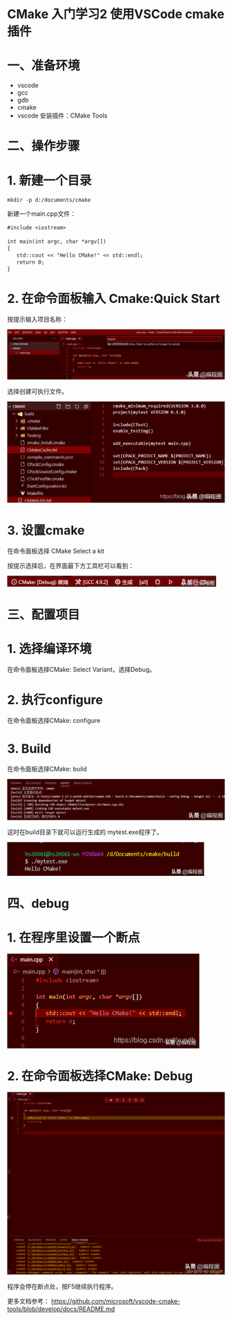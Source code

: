 # CMake 入门学习2 使用VSCode cmake插件

# 一、准备环境

- vscode
- gcc
- gdb
- cmake
- vscode 安装插件：CMake Tools

# 二、操作步骤

# 1. 新建一个目录

```
mkdir -p d:/documents/cmake
```

新建一个main.cpp文件：

```
#include <iostream>

int main(int argc, char *argv[])
{
   std::cout << "Hello CMake!" << std::endl;
   return 0;
}
```

# 2. 在命令面板输入 Cmake:Quick Start

按提示输入项目名称：

![img](./cmake/b06360d3485e48b69f5d7fd621f34bf1~noop.image)



选择创建可执行文件。

![img](./cmake/d3b6503731d64d8e8a3eb33ec570a728~noop.image)



# 3. 设置cmake

在命令面板选择 CMake Select a kit

按提示选择后，在界面最下方工具栏可以看到：

![img](./cmake/486aca312ca4405f90ef3409cd2dd7a3~noop.image)



# 三、配置项目

# 1. 选择编译环境

在命令面板选择CMake: Select Variant，选择Debug。

# 2. 执行configure

在命令面板选择CMake: configure

# 3. Build

在命令面板选择CMake: build

![img](./cmake/dd08faff40304b96be8fed2896095abf~noop.image)




这时在build目录下就可以运行生成的 mytest.exe程序了。

![img](./cmake/5677cdf889b94018804d6a1aab2adac0~noop.image)



# 四、debug

# 1. 在程序里设置一个断点

![img](./cmake/c265cfc1078d42bbbc03c7672c45ed29~noop.image)



# 2. 在命令面板选择CMake: Debug

![img](./cmake/68a359dec554404bac5a03b76a9daf98~noop.image)




程序会停在断点处，按F5继续执行程序。

更多文档参考：
https://github.com/microsoft/vscode-cmake-tools/blob/develop/docs/README.md